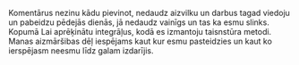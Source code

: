 Komentārus nezinu kādu pievinot, nedaudz aizvilku un darbus tagad viedoju un pabeidzu pēdejās dienās, jā nedaudz vainīgs un tas ka esmu slinks. Kopumā Lai aprēķinātu integrāļus, kodā es izmantoju taisnstūra metodi. Manas aizmāršibas dēļ iespējams kaut kur esmu pasteidzies un kaut ko ierspējasm neesmu līdz galam izdarījis.
